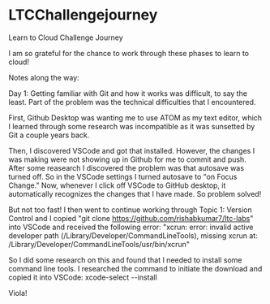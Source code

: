 # LTCChallengejourney
Learn to Cloud Challenge Journey

I am so grateful for the chance to work through these phases to learn to cloud! 

Notes along the way: 

Day 1: 
Getting familiar with Git and how it works was difficult, to say the least. Part of the problem was the technical difficulties that I encountered. 

First, Github Desktop was wanting me to use ATOM as my text editor, which I learned through some research was incompatible as it was sunsetted by Git a couple years back. 

Then, I discovered VSCode and got that installed. However, the changes I was making were not showing up in Github for me to commit and push. After some reasearch I discovered the problem was that autosave was turned off. So in the VSCode settings I turned autosave to "on Focus Change." Now, whenever I click off VSCode to GitHub desktop, it automatically recognizes the changes that I have made. So problem solved! 

But not too fast! I then went to continue working through Topic 1: Version Control and I copied "git clone https://github.com/rishabkumar7/ltc-labs" into VSCode and received the following error: "xcrun: error: invalid active developer path (/Library/Developer/CommandLineTools), missing xcrun at: /Library/Developer/CommandLineTools/usr/bin/xcrun" 

So I did some research on this and found that I needed to install some command line tools. I researched the command to initiate the download and copied it into VSCode: xcode-select --install 

Viola! 